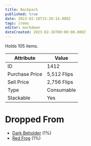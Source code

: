 ```yaml
---
title: Backpack
published: true
date: 2023-02-18T15:29:14.000Z
tags: items
editor: markdown
dateCreated: 2023-02-16T00:00:00.000Z
---
```


Holds 105 items.

|Attribute|Value|
|-|-|
|ID|1412|
|Purchase Price|5,512 Flips|
|Sell Price|2,756 Flips|
|Type|Consumable|
|Stackable|Yes|


# Dropped From
 * [Dark Beholder](/monsters/dark-beholder.md) (1%)
 * [Red Frog](/monsters/red-frog.md) (1%)
